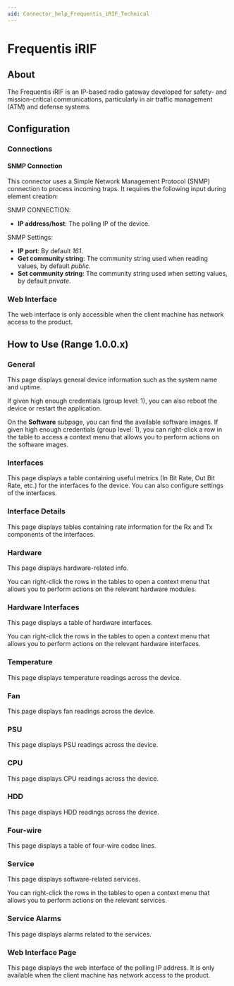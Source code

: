 ```yaml
---
uid: Connector_help_Frequentis_iRIF_Technical
---
```


# Frequentis iRIF

## About

The Frequentis iRIF is an IP-based radio gateway developed for safety- and mission-critical communications, particularly in air traffic management (ATM) and defense systems.

## Configuration

### Connections

#### SNMP Connection

This connector uses a Simple Network Management Protocol (SNMP) connection to process incoming traps. It requires the following input during element creation:

SNMP CONNECTION:

- **IP address/host**: The polling IP of the device.

SNMP Settings:

- **IP port**: By default *161*.
- **Get community string**: The community string used when reading values, by default *public*.
- **Set community string**: The community string used when setting values, by default *private*.

### Web Interface

The web interface is only accessible when the client machine has network access to the product.

## How to Use (Range 1.0.0.x)

### General

This page displays general device information such as the system name and uptime.

If given high enough credentials (group level: 1), you can also reboot the device or restart the application.

On the **Software** subpage, you can find the available software images. If given high enough credentials (group level: 1), you can right-click a row in the table to access a context menu that allows you to perform actions on the software images.

### Interfaces

This page displays a table containing useful metrics (In Bit Rate, Out Bit Rate, etc.) for the interfaces fo the device. You can also configure settings of the interfaces.

### Interface Details

This page displays tables containing rate information for the Rx and Tx components of the interfaces.

### Hardware

This page displays hardware-related info.

You can right-click the rows in the tables to open a context menu that allows you to perform actions on the relevant hardware modules.

### Hardware Interfaces

This page displays a table of hardware interfaces.

You can right-click the rows in the tables to open a context menu that allows you to perform actions on the relevant hardware interfaces.

### Temperature

This page displays temperature readings across the device.

### Fan

This page displays fan readings across the device.

### PSU

This page displays PSU readings across the device.

### CPU

This page displays CPU readings across the device.

### HDD

This page displays HDD readings across the device.

### Four-wire

This page displays a table of four-wire codec lines.

### Service

This page displays software-related services.

You can right-click the rows in the tables to open a context menu that allows you to perform actions on the relevant services.

### Service Alarms

This page displays alarms related to the services.

### Web Interface Page

This page displays the web interface of the polling IP address. It is only available when the client machine has network access to the product.